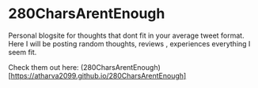 # 280CharsArentEnough

Personal blogsite for thoughts that dont fit in your average tweet format.
Here I will be posting random thoughts, reviews , experiences everything I seem fit.

Check them out here: (280CharsArentEnough)[https://atharva2099.github.io/280CharsArentEnough]

